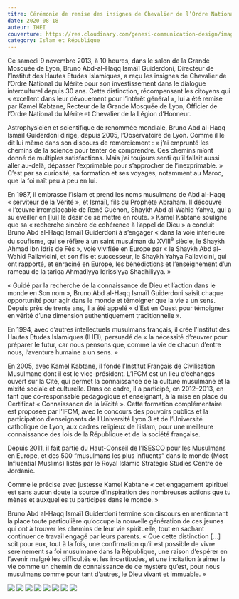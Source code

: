 ```yaml
---
titre: Cérémonie de remise des insignes de Chevalier de l’Ordre National du Mérite
date: 2020-08-18
auteur: IHEI
couverture: https://res.cloudinary.com/genesi-communication-design/image/upload/w_900,h_600,c_fill/v1606410296/ihei/articles/ismail-guiderdoni-chevalier/DSC_0248_bldysh.jpg
category: Islam et République
---
```

Ce samedi 9 novembre 2013, à 10 heures, dans le salon de la Grande Mosquée de Lyon, Bruno Abd-al-Haqq Ismaïl Guiderdoni, Directeur de  l’Institut des Hautes Etudes Islamiques, a reçu les insignes de  Chevalier de l’Ordre National du Mérite pour son investissement dans le  dialogue interculturel depuis 30 ans. Cette distinction, récompensant  les citoyens qui «&nbsp;excellent dans leur dévouement pour l’intérêt général&nbsp;», lui a été remise par Kamel Kabtane, Recteur de la Grande Mosquée de Lyon, Officier de l’Ordre National du Mérite et Chevalier de la Légion d’Honneur.

Astrophysicien et scientifique de renommée mondiale, Bruno Abd al-Haqq Ismaïl Guiderdoni dirige, depuis 2005, l’Observatoire de Lyon. Comme il le dit lui même dans son discours de remerciement&nbsp;: «&nbsp;j’ai emprunté les chemins de la science pour tenter de comprendre. Ces chemins m’ont donné de multiples satisfactions. Mais j’ai toujours senti qu’il fallait aussi aller au-delà, dépasser l’exprimable pour s’approcher de l’inexprimable.&nbsp;» C’est par sa curiosité, sa formation et ses voyages, notamment au Maroc, que la foi naît peu à peu en lui.

En 1987, il embrasse l’Islam et prend  les noms musulmans de Abd al-Haqq «&nbsp;serviteur de la Vérité&nbsp;», et Ismaïl, fils du Prophète Abraham. Il découvre «&nbsp;l’&oelig;uvre irremplaçable de René Guénon, Shaykh Abd al-Wahid Yahya, qui a su éveiller en \[lui] le désir de se mettre en route.&nbsp;» Kamel Kabtane souligne que sa «&nbsp;recherche sincère de cohérence à l’appel de Dieu&nbsp;» a conduit Bruno Abd al-Haqq Ismaïl Guiderdoni à s’engager «&nbsp;dans la voie intérieure du soufisme, qui se réfère à un saint musulman du XVIII<sup>e</sup> siècle, le Shaykh Ahmad Ibn Idris de Fès&nbsp;», voie vivifiée en Europe par «&nbsp;le Shaykh Abd al-Wahid Pallavicini, et son fils et successeur, le Shaykh Yahya Pallavicini, qui ont rapporté, et enraciné en Europe, les bénédictions et l’enseignement d’un rameau de la tariqa Ahmadiyya Idrissiyya Shadhiliyya.&nbsp;»

«&nbsp;Guidé par la recherche de la connaissance de Dieu et l’action dans le monde en Son nom&nbsp;», Bruno Abd al-Haqq Ismaïl Guiderdoni saisit chaque opportunité pour agir dans le monde et témoigner que la vie a un sens. Depuis près de trente ans, il a été appelé «&nbsp;d’Est en Ouest pour témoigner en vérité d’une dimension authentiquement traditionnelle&nbsp;».

En 1994, avec d’autres intellectuels musulmans français, il crée l’Institut des Hautes Etudes Islamiques (IHEI), persuadé de «&nbsp;la nécessité d’&oelig;uvrer pour préparer le futur, car nous pensons que, comme la vie de chacun d’entre nous, l’aventure humaine a un sens.&nbsp;»

En 2005, avec Kamel Kabtane, il fonde l’Institut Français de Civilisation Musulmane dont il est le vice-président. L’IFCM est un lieu d’échanges ouvert sur la Cité, qui permet la connaissance de la culture musulmane et la mixité sociale et culturelle. Dans ce cadre, il a participé, en 2012–2013, en tant que co-responsable pédagogique et enseignant, à la mise en place du Certificat «&nbsp;Connaissance de la laïcité&nbsp;». Cette formation complémentaire est proposée par l’IFCM, avec le concours des pouvoirs publics et la participation d’enseignants de l’Université Lyon 3 et de l’Université catholique de Lyon, aux cadres religieux de l’islam, pour une meilleure connaissance des lois de la République et de la société française.

Depuis 2011, il fait partie du Haut-Conseil de l’ISESCO pour les Musulmans en Europe, et des 500 “musulmans les plus influents” dans le monde (Most Influential Muslims) listés par le Royal Islamic Strategic Studies Centre de Jordanie.

Comme le précise avec justesse Kamel Kabtane «&nbsp;cet engagement spirituel est sans aucun doute la source d’inspiration des nombreuses actions que tu mènes et auxquelles tu participes dans le monde.&nbsp;»

Bruno Abd al-Haqq Ismaïl Guiderdoni termine son discours en mentionnant la place toute particulière qu’occupe la nouvelle génération de ces jeunes qui ont à trouver les chemins de leur vie spirituelle, tout en sachant continuer ce travail engagé par leurs parents. «&nbsp;Que cette distinction \[…] soit pour eux, tout à la fois, une confirmation qu’il est possible de vivre sereinement sa foi musulmane dans la République, une raison d’espérer en l’avenir malgré les difficultés et les incertitudes, et une incitation à aimer la vie comme un chemin de connaissance de ce mystère qu’est, pour nous musulmans comme pour tant d’autres, le Dieu vivant et immuable.&nbsp;»


![](https://res.cloudinary.com/genesi-communication-design/image/upload/w_900,h_600,c_fill/v1606410299/ihei/articles/ismail-guiderdoni-chevalier/DSC_0237_j710m4.jpg)
![](https://res.cloudinary.com/genesi-communication-design/image/upload/w_900,h_600,c_fill/v1606410293/ihei/articles/ismail-guiderdoni-chevalier/DSC_0172_s4di0b.jpg)
![](https://res.cloudinary.com/genesi-communication-design/image/upload/w_900,h_600,c_fill/v1606410295/ihei/articles/ismail-guiderdoni-chevalier/DSC_0151_el512o.jpg)
![](https://res.cloudinary.com/genesi-communication-design/image/upload/w_900,h_600,c_fill/v1606410286/ihei/articles/ismail-guiderdoni-chevalier/DSC_0253_ce7cgp.jpg)
![](https://res.cloudinary.com/genesi-communication-design/image/upload/w_900,h_600,c_fill/v1606410286/ihei/articles/ismail-guiderdoni-chevalier/DSC_0227_mmgd3g.jpg)
![](https://res.cloudinary.com/genesi-communication-design/image/upload/w_900,h_600,c_fill/v1606410288/ihei/articles/ismail-guiderdoni-chevalier/DSC_0234_ovidog.jpg)
![](https://res.cloudinary.com/genesi-communication-design/image/upload/w_900,h_600,c_fill/v1606410296/ihei/articles/ismail-guiderdoni-chevalier/DSC_0239_gajorg.jpg)
![](https://res.cloudinary.com/genesi-communication-design/image/upload/w_900,h_600,c_fill/v1606410295/ihei/articles/ismail-guiderdoni-chevalier/DSC_0179_q5ennk.jpg)